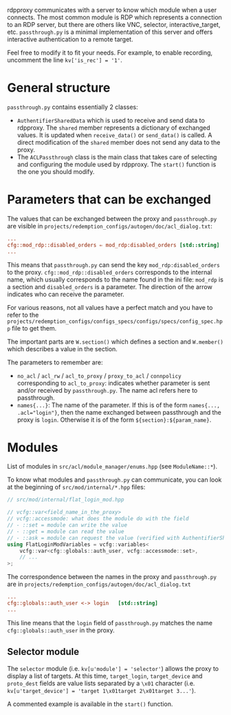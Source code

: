 rdpproxy communicates with a server to know which module when a user connects. The most common module is RDP which represents a connection to an RDP server, but there are others like VNC, selector, interactive_target, etc. `passthrough.py` is a minimal implementation of this server and offers interactive authentication to a remote target.

Feel free to modify it to fit your needs. For example, to enable recording, uncomment the line `kv['is_rec'] = '1'`.


# General structure

`passthrough.py` contains essentially 2 classes:

- `AuthentifierSharedData` which is used to receive and send data to rdpproxy. The `shared` member represents a dictionary of exchanged values. It is updated when `receive_data()` or `send_data()` is called. A direct modification of the `shared` member does not send any data to the proxy.
- The `ACLPassthrough` class is the main class that takes care of selecting and configuring the module used by rdpproxy. The `start()` function is the one you should modify.


# Parameters that can be exchanged

The values that can be exchanged between the proxy and `passthrough.py` are visible in `projects/redemption_configs/autogen/doc/acl_dialog.txt`:

```ini
...
cfg::mod_rdp::disabled_orders ⇐ mod_rdp:disabled_orders [std::string]
...
```

This means that `passthrough.py` can send the key `mod_rdp:disabled_orders` to the proxy. `cfg::mod_rdp::disabled_orders` corresponds to the internal name, which usually corresponds to the name found in the ini file: `mod_rdp` is a section and `disabled_orders` is a parameter. The direction of the arrow indicates who can receive the parameter.

For various reasons, not all values have a perfect match and you have to refer to the `projects/redemption_configs/configs_specs/configs/specs/config_spec.hpp` file to get them.

The important parts are `W.section()` which defines a section and `W.member()` which describes a value in the section.

The parameters to remember are:

- `no_acl` / `acl_rw` / `acl_to_proxy` / `proxy_to_acl` / `connpolicy` corresponding to `acl_to_proxy`: indicates whether parameter is sent and/or received by `passthrough.py`. The name acl refers here to passthrough.
- `names{...}`: The name of the parameter. If this is of the form `names{..., .acl="login"}`, then the name exchanged between passthrough and the proxy is `login`. Otherwise it is of the form `${section}:${param_name}`.


# Modules

List of modules in `src/acl/module_manager/enums.hpp` (see `ModuleName::*`).

To know what modules and `passthrough.py` can communicate, you can look at the beginning of `src/mod/internal/*.hpp` files:

```cpp
// src/mod/internal/flat_login_mod.hpp

// vcfg::var<field_name_in_the_proxy>
// vcfg::accessmode: what does the module do with the field
// - ::set = module can write the value
// - ::get = module can read the value
// - ::ask = module can request the value (verified with AuthentifierSharedData.is_asked() in passthrough.py)
using FlatLoginModVariables = vcfg::variables<
    vcfg::var<cfg::globals::auth_user, vcfg::accessmode::set>,
    // ...
>;
```

The correspondence between the names in the proxy and `passthrough.py` are in `projects/redemption_configs/autogen/doc/acl_dialog.txt`

```ini
...
cfg::globals::auth_user <-> login   [std::string]
...
```

This line means that the `login` field of `passthrough.py` matches the name `cfg::globals::auth_user` in the proxy.

## Selector module

The `selector` module (i.e. `kv[u'module'] = 'selector'`) allows the proxy to display a list of targets. At this time, `target_login`, `target_device` and `proto_dest` fields are value lists separated by a `\x01` character (i.e. `kv[u'target_device'] = 'target 1\x01target 2\x01target 3...'`).

A commented example is available in the `start()` function.
